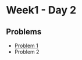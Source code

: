 # Week1 - Day 2

## Problems
- [Problem 1](https://github.com/Rishitarkar/PIPTP-Prep-2025/blob/main/Week1/Day2/Solution1.md)
- Problem 2
